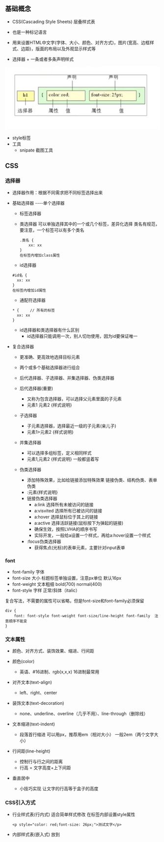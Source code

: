 ## 基础概念

- CSS(Cascading Style Sheets) 层叠样式表
- 也是一种标记语言
- 用来设置HTML中文字(字体、大小、颜色、对齐方式)，图片(宽高、边框样式、边距)，版面的布局以及外观显示样式等

- 选择器 + 一条或者多条声明样式

![](../img/css规则.png)

- style标签
- 工具
  - snipate  截图工具



## CSS

### 选择器

- 选择器作用：根据不同需求把不同标签选择出来

- 基础选择器  ----单个选择器

  - 标签选择器

  - 类选择器    可以单独选择其中的一个或几个标签，差异化选择  类名有规范，要注意，一个标签可以有多个类名

    ```
    .类名 {
    	xx: xx
    }
    在标签内增加class属性
    ```

  - id选择器    

  ```
  #id名 {
  	xx: xx
  }
  在标签内增加id属性
  ```

  - 通配符选择器

  ```
  * {     // 所有的标签
  	xx: xx
  }
  ```

  

  - id选择器和类选择器有什么区别
    - id选择器只能调用一次，别人切勿使用，因为id要保证唯一

- 复合选择器

  - 更准确、更高效地选择目标元素
  - 两个或多个基础选择器进行组合
  - 后代选择器、子选择器、并集选择器、伪类选择器

  - 后代选择器(重要)
    - 又称为包含选择器，可以选择父元素里面的子元素
    - 元素1 元素2 {样式说明}
  - 子选择器
    - 子元素选择器，选择最近一级的子元素(亲儿子)
    - 元素1>元素2 {样式说明}
  - 并集选择器
    - 可以选择多组标签，定义相同样式
    - 元素1,元素2 {样式说明}  一般都竖着写
  - 伪类选择器
    - 添加特殊效果，比如给链接添加特殊效果   链接伪类、结构伪类、表单伪类
    - :元素{样式说明}
    - 链接伪类选择器
      - a:link 选择所有未被访问的链接
      - a:visvited 选择所有已被访问的链接
      - a:hover 选择鼠标位于其上的链接
      - a:active 选择活跃链接(鼠标按下为弹起的链接)
      - 确保生效，按照LVHA的顺序书写
      - 实际开发，一般给a设置一个样式，再给a:hover设置一个样式
    - :focus伪类选择器
      - 获得焦点(光标)的表单元素，主要针对input表单



### font

- font-family  字体  
- font-size  大小     标题标签单独设置，注意px单位     默认16px
- font-weight  文本粗细    bold(700)  normal(400)
- font-style  字样  正常/斜体（italic）

复合写法，不需要的属性可以省略，但是font-size和font-family必须保留

```
div {
	font: font-style font-weight font-size/line-height font-family  注意顺序不能变
}
```



### 文本属性

- 颜色、对齐方式、装饰效果、缩进、行间距

- 颜色(color)
  - 英语、#16进制、rgb(x,x,x)      16进制最常用
- 对齐文本(text-align)
  - left、right、center
- 装饰文本(text-decoration)
  - none、underline、overline（几乎不用）、line-through（删除线）
- 文本缩进(text-indent)
  - 段落首行缩进    可以用px，推荐用em（相对大小） 一般2em（两个文字大小）
- 行间距(line-height)
  - 控制行与行之间的距离
  - 行高 = 文字高度+上下间距
- 垂直居中
  - 小技巧实现  让文字的行高等于盒子的高度

### CSS引入方式

- 行业样式表(行内式)  适合简单样式修改   在标签内部设置style属性

  ```
  <p style="color: red;font-size: 26px;">测试文字</p>
  ```

- 内部样式表(嵌入式)   放到<style>标签中，理论上可以放到任意位置，一般放到head标签下 控制整个页面

- 外部样式表(链接式)   css文件引入到html,通过link引入

  ```
  <link rel="stylesheet" href="css文件路径">  在head标签下写
  ```

  

### Emmet语法

- ！ 生成html骨架

- 生成标签   标签名+tab
- 生成多个相同的标签   div*10  ===>  10个div
- 父子级关系标签   ul > li
- 兄弟关系 div+p
- 给标签加id或class    .nav   #nav  p.one       .demo$*5  ==>class 自增 demo1==>demo5
- 生成的标签默认带文字   div{xxxxx}    div{$}*5   
- w200 ===> width:200px  等等

```
在保存代码的时候自动格式化代码
设置(左下角)
搜索emmet.include
在setting.json下的用户中添加
"editor.formatOnType": true,
"editor.formatOnSave": true
```



### 元素显示模式

- 元素以什么样的方式进行显示

  - 块元素，比如div
    - 独占一行
    - 高度、宽度、内外边距都可以控制    ====>盒子模型
    - 宽度默认是容器（父级宽度）的100%
    - 是一个容器级盒子，可以放行内或块级元素
    - 文字类块级标签(p,h1~h6)不允许放其他块级元素
  - 行内元素，比如span
    - 相邻行内元素在一行上，一行可以显示多个
    - 高、宽直接设置是无效的
    - 默认宽度就是本身内容的宽度
    - 行内元素智能容纳文本或其他行内元素
    - a里面不能再放a，但是a里面可以放块级元素
  - 行内块元素  img、input、td  同时具有块、行内元素的特点
    - 相邻行内元素在一行上，但是之间有空隙
    - 默认宽度就是本身内容的宽度
    - 高度、宽度、内外边距都可以控制 
  - 元素显示模式的转换   block（块级）、inline（行内）、inline-block（行内块）
    - 比如a，增大a的点击范围   把a转换成块级元素   在css中添加 display: block

  ### 背景

  - 背景颜色
    - background-color    transparent（透明，默认）|  颜色
    - 半透明 background: rgba(0，0，0，0.3)  alpha透明度  
  - 背景图片  logo  装饰图片  便于控制位置
    - background-image    none | url(地址)
  - 背景平铺
    - background-repeat   repeat | no-repeat | repeat-x | repeat-y
  - 图片位置
    - background-position   x y   可以跟方位名词或精确单位(像素、百分比)
      - 精确单位第一个肯定x，第二个肯定y，如果只指定一个，肯定是x，另一个默认垂直居中
    - top | center | bottom | left | right
  - 背景图像固定  是否随页面滚动
    - background-attachment     scroll （默认） | fixed   -----可以用来做视差滚动效果
  - 复合写法
    - background: 背景颜色  背景图片地址  背景平铺  背景图像滚动  位置

        ### CSS三大特性

- 层叠性

  - 给相同的选择器设置相同的样式（样式冲突问题）   就近原则，距离结构的距离

- 继承性

  - 子标签可以继承父标签的某些样式
  - 行高的继承，行高可以跟单位也可以不跟单位   如果不跟单位，子元素的行高当前文字大小的x倍

- 优先级

  - 给同一个元素指定多个选择器
  - 如果选择器相同，执行层叠器
  - 如果选择器不同，根据权重
  - 复合选择器，权重会叠加

  ![](../img/选择器权重.png)

  